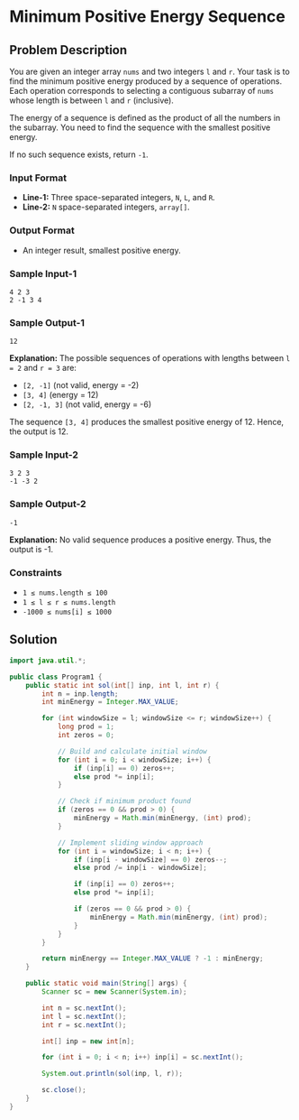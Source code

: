# Minimum Positive Energy Sequence

## Problem Description

You are given an integer array `nums` and two integers `l` and `r`. Your task is to find the minimum positive energy produced by a sequence of operations. Each operation corresponds to selecting a contiguous subarray of `nums` whose length is between `l` and `r` (inclusive).

The energy of a sequence is defined as the product of all the numbers in the subarray. You need to find the sequence with the smallest positive energy.

If no such sequence exists, return `-1`.

### Input Format
- **Line-1:** Three space-separated integers, `N`, `L`, and `R`.
- **Line-2:** `N` space-separated integers, `array[]`.

### Output Format
- An integer result, smallest positive energy.

### Sample Input-1
```
4 2 3
2 -1 3 4
```

### Sample Output-1
```
12
```

**Explanation:**
The possible sequences of operations with lengths between `l = 2` and `r = 3` are:
- `[2, -1]` (not valid, energy = -2)
- `[3, 4]` (energy = 12)
- `[2, -1, 3]` (not valid, energy = -6)

The sequence `[3, 4]` produces the smallest positive energy of 12. Hence, the output is 12.

### Sample Input-2
```
3 2 3
-1 -3 2
```

### Sample Output-2
```
-1
```

**Explanation:**
No valid sequence produces a positive energy. Thus, the output is -1.

### Constraints
- `1 ≤ nums.length ≤ 100`
- `1 ≤ l ≤ r ≤ nums.length`
- `-1000 ≤ nums[i] ≤ 1000`

## Solution

```java
import java.util.*;

public class Program1 {
    public static int sol(int[] inp, int l, int r) {
        int n = inp.length;
        int minEnergy = Integer.MAX_VALUE;

        for (int windowSize = l; windowSize <= r; windowSize++) {
            long prod = 1;
            int zeros = 0;

            // Build and calculate initial window
            for (int i = 0; i < windowSize; i++) {
                if (inp[i] == 0) zeros++;
                else prod *= inp[i];
            }

            // Check if minimum product found
            if (zeros == 0 && prod > 0) {
                minEnergy = Math.min(minEnergy, (int) prod);
            }

            // Implement sliding window approach
            for (int i = windowSize; i < n; i++) {
                if (inp[i - windowSize] == 0) zeros--;
                else prod /= inp[i - windowSize];

                if (inp[i] == 0) zeros++;
                else prod *= inp[i];

                if (zeros == 0 && prod > 0) {
                    minEnergy = Math.min(minEnergy, (int) prod);
                }
            }
        }

        return minEnergy == Integer.MAX_VALUE ? -1 : minEnergy;
    }

    public static void main(String[] args) {
        Scanner sc = new Scanner(System.in);

        int n = sc.nextInt();
        int l = sc.nextInt();
        int r = sc.nextInt();

        int[] inp = new int[n];

        for (int i = 0; i < n; i++) inp[i] = sc.nextInt();

        System.out.println(sol(inp, l, r));

        sc.close();
    }
}
```
